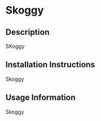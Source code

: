 # Skoggy
  ## Description
  SKoggy
  ## Installation Instructions
  Skoggy
  ## Usage Information
  Skoggy

